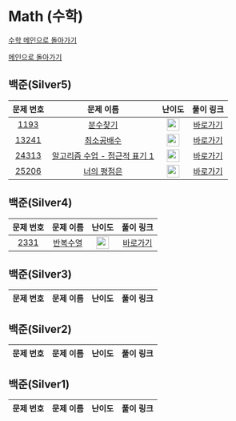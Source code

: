 # Math (수학)

[수학 메인으로 돌아가기](https://github.com/SSUHYUNKIM/Algorithm/blob/main/math/README.md)

[메인으로 돌아가기](https://github.com/SSUHYUNKIM/Algorithm)

## 백준(Silver5)
|        문제 번호         |        문제 이름         |         난이도          |        풀이 링크         |          
| :-----: | :-----: | :-----: | :-----: |
| <a href="https://www.acmicpc.net/problem/1193" target="_blank">1193</a> | <a href="https://www.acmicpc.net/problem/1193" target="_blank">분수찾기</a> | <img height="25px" width="25px" src="https://static.solved.ac/tier_small/6.svg"/> | <a href="https://github.com/SSUHYUNKIM/Algorithm/blob/main/math/solution/Silver/Silver5/1193.cpp">바로가기</a> |
| <a href="https://www.acmicpc.net/problem/13241" target="_blank">13241</a> | <a href="https://www.acmicpc.net/problem/13241" target="_blank">최소공배수</a> | <img height="25px" width="25px" src="https://static.solved.ac/tier_small/6.svg"/> | <a href="https://github.com/SSUHYUNKIM/Algorithm/blob/main/math/solution/Silver/Silver5/13241.cpp">바로가기</a> |
| <a href="https://www.acmicpc.net/problem/24313" target="_blank">24313</a> | <a href="https://www.acmicpc.net/problem/24313" target="_blank">알고리즘 수업 - 점근적 표기 1</a> | <img height="25px" width="25px" src="https://static.solved.ac/tier_small/6.svg"/> | <a href="https://github.com/SSUHYUNKIM/Algorithm/blob/main/math/solution/Silver/Silver5/24313.cpp">바로가기</a> |
| <a href="https://www.acmicpc.net/problem/25206" target="_blank">25206</a> | <a href="https://www.acmicpc.net/problem/25206" target="_blank">너의 평점은</a> | <img height="25px" width="25px" src="https://static.solved.ac/tier_small/6.svg"/> | <a href="https://github.com/SSUHYUNKIM/Algorithm/blob/main/math/solution/Silver/Silver5/25206.cpp">바로가기</a> |

## 백준(Silver4)
|        문제 번호         |        문제 이름         |         난이도          |        풀이 링크         |          
| :-----: | :-----: | :-----: | :-----: |
| <a href="https://www.acmicpc.net/problem/2331" target="_blank">2331</a> | <a href="https://www.acmicpc.net/problem/2331" target="_blank">반복수열</a> | <img height="25px" width="25px" src="https://static.solved.ac/tier_small/7.svg"/> | <a href="https://github.com/SSUHYUNKIM/Algorithm/blob/main/math/solution/Silver/Silver4/2331.cpp">바로가기</a> |


## 백준(Silver3)
|        문제 번호         |        문제 이름         |         난이도          |        풀이 링크         |          
| :-----: | :-----: | :-----: | :-----: |


## 백준(Silver2)
|        문제 번호         |        문제 이름         |         난이도          |        풀이 링크         |          
| :-----: | :-----: | :-----: | :-----: |


## 백준(Silver1)
|        문제 번호         |        문제 이름         |         난이도          |        풀이 링크         |          
| :-----: | :-----: | :-----: | :-----: |